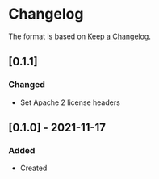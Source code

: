 # Changelog
The format is based on [Keep a Changelog](https://keepachangelog.com/en/1.0.0/).

## [0.1.1]
### Changed
- Set Apache 2 license headers

## [0.1.0] - 2021-11-17
### Added
- Created
